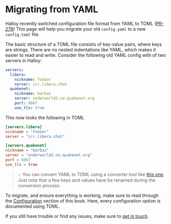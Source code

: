 # Migrating from YAML

Halloy recently switched configuration file format from YAML to TOML ([PR-278](https://github.com/squidowl/halloy/pull/278))
This page will help you migrate your old `config.yaml` to a new `config.toml` file. 

The basic structure of a TOML file consists of key-value pairs, where keys are strings. There are no nested indentations like YAML, which makes it easier to read and write. Consider the following old YAML config with of two servers in Halloy:

```yaml
servers:
  libera:
    nickname: foobar
    server: irc.libera.chat
  quakenet:
    nickname: barbaz
    server: underworld2.no.quakenet.org
    port: 6667
    use_tls: true
```

This now looks the following in TOML

```toml
[servers.libera]
nickname = "foobar"
server = "irc.libera.chat"

[servers.quakenet]
nickname = "barbaz"
server = "underworld2.no.quakenet.org"
port = 6667
use_tls = true
```

> 💡 You can convert YAML to TOML using a converter tool like [this one](https://transform.tools/yaml-to-toml). Just note that a few keys and values have be renamed during the conversion process.

To migrate, and ensure everything is working, make sure to read through the [Configuration](../configuration) section of this book. Here, every configuration option is documented using TOML.

If you still have trouble or find any issues, make sure to [get in touch](../guide/get-in-touch.md).